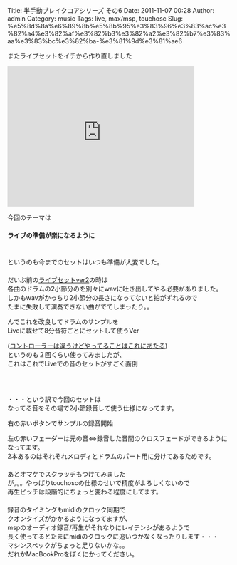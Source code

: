 Title: 半手動ブレイクコアシリーズ その6
Date: 2011-11-07 00:28
Author: admin
Category: music
Tags: live, max/msp, touchosc
Slug: %e5%8d%8a%e6%89%8b%e5%8b%95%e3%83%96%e3%83%ac%e3%82%a4%e3%82%af%e3%82%b3%e3%82%a2%e3%82%b7%e3%83%aa%e3%83%bc%e3%82%ba-%e3%81%9d%e3%81%ae6

またライブセットをイチから作り直しました

<iframe width="420" height="315" src="http://www.youtube.com/embed/eQV9Sgek9MY" frameborder="0" allowfullscreen></iframe>

今回のテーマは  
　  
**ライブの準備が楽になるように**  
　  
　  
というのも今までのセットはいつも準備が大変でした。  
　  
だいぶ前の[ライブセットver2](http://youtu.be/WTe4o5Fv5bU)の時は  
各曲のドラムの2小節分のを別々にwavに吐き出してやる必要がありました。  
しかもwavがかっちり2小節分の長さになってないと拍がずれるので  
たまに失敗して演奏できない曲がでてしまったり。。

んでこれを改良してドラムのサンプルを  
Liveに載せて8分音符ごとにセットして使うVer  

([コントローラーは違うけどやってることはこれにあたる](http://youtu.be/wNdTP61b3KA))  
というのも２回くらい使ってみましたが、  
これはこれでLiveでの音のセットがすごく面倒  
　  
　  
　  
・・・という訳で今回のセットは  
なってる音をその場で2小節録音して使う仕様になってます。

右の赤いボタンでサンプルの録音開始  

左の赤いフェーダーは元の音⇔録音した音間のクロスフェードができるようになってます。  
2本あるのはそれぞれメロディとドラムのパート用に分けてあるためです。  
　  
あとオマケでスクラッチもつけてみました  
が。。。やっぱりtouchoscの仕様のせいで精度がよろしくないので  
再生ピッチは段階的にちょっと変わる程度にしてます。  
　  
録音のタイミングもmidiのクロック同期で  
クオンタイズがかかるようになってますが、  
mspのオーディオ録音/再生がそれなりにレイテンシがあるようで  
長く使ってるとたまにmidiのクロックに追いつかなくなったりします・・・  
マシンスペックがちょっと足りないかな。。  
だれかMacBookProをぼくにかってください。

